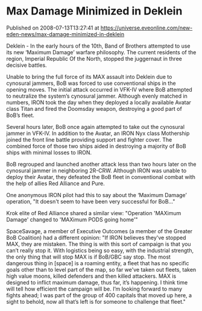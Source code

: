 # Max Damage Minimized in Deklein
Published on 2008-07-13T13:27:41 at https://universe.eveonline.com/new-eden-news/max-damage-minimized-in-deklein

Deklein - In the early hours of the 10th, Band of Brothers attempted to use its new ‘Maximum Damage’ warfare philosophy. The current residents of the region, Imperial Republic Of the North, stopped the juggernaut in three decisive battles. 

Unable to bring the full force of its MAX assault into Deklein due to cynosural jammers, BoB was forced to use conventional ships in the opening moves. The initial attack occurred in VFK-IV where BoB attempted to neutralize the system’s cynosural jammer. Although evenly matched in numbers, IRON took the day when they deployed a locally available Avatar class Titan and fired the Doomsday weapon, destroying a good part of BoB’s fleet. 

Several hours later, BoB once again attempted to take out the cynosural jammer in VFK-IV. In addition to the Avatar, an IRON Nyx class Mothership joined the front line battle providing support and fighter cover. The combined force of those two ships aided in destroying a majority of BoB ships with minimal losses to IRON. 

BoB regrouped and launched another attack less than two hours later on the cynosural jammer in neighboring 2R-CRW. Although IRON was unable to deploy their Avatar, they defeated the BoB fleet in conventional combat with the help of allies Red Alliance and Pure. 

One anonymous IRON pilot had this to say about the ‘Maximum Damage’ operation, "It doesn't seem to have been very successful for BoB…" 

Krok elite of Red Alliance shared a similar view: "Operation 'MAXimum Damage' changed to 'MAXimum PODS going home'" 

SpaceSavage, a member of Executive Outcomes (a member of the Greater BoB Coalition) had a different opinion: "If IRON believes they've stopped MAX, they are mistaken. The thing is with this sort of campaign is that you can’t really stop it. With logistics being so easy, with the industrial strength, the only thing that will stop MAX is if BoB/GBC say stop. The most dangerous thing in [space] is a roaming entity, a fleet that has no specific goals other than to level part of the map, so far we've taken out fleets, taken high value moons, killed defenders and then killed attackers. MAX is designed to inflict maximum damage, thus far, it’s happening. I think time will tell how efficient the campaign will be. I’m looking forward to many fights ahead; I was part of the group of 400 capitals that moved up here, a sight to behold, now all that’s left is for someone to challenge that fleet."
